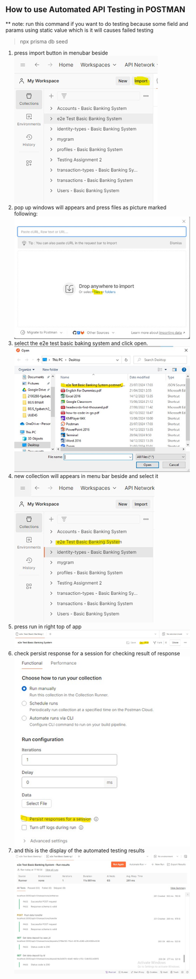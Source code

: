 ## How to use Automated API Testing in POSTMAN
** note: run this command if you want to do testing because some field and params using static value which is it will causes failed testing
>npx prisma db seed


1. press import button in menubar beside\
    ![alt text](./assets/pictures/import.jpg)
2. pop up windows will appears and press files as picture marked following:\
    ![alt text](./assets/pictures/press%20select%20in%20window%20pop%20up.jpg)
3. select the e2e test basic baking system and click open.\
    ![alt text](./assets/pictures/e2e%20Test%20Basic%20Banking%20System.postman_collection.jpg)
4. new collection will appears in menu bar beside and select it\
    ![alt text](./assets/pictures/new%20collection.jpg)
5. press run in right top of app\
    ![alt text](./assets/pictures/run.jpg)
6. check persist response for a session for checking result of response\
    ![alt text](./assets/pictures/persist%20response.jpg)
7. and this is the display of the automated testing results\
    ![alt text](./assets/pictures/result.jpg)